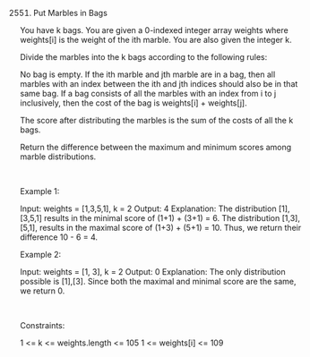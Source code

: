 2551. Put Marbles in Bags

You have k bags. You are given a 0-indexed integer array weights where weights[i] is the weight of the ith marble. You are also given the integer k.

Divide the marbles into the k bags according to the following rules:

No bag is empty.
If the ith marble and jth marble are in a bag, then all marbles with an index between the ith and jth indices should also be in that same bag.
If a bag consists of all the marbles with an index from i to j inclusively, then the cost of the bag is weights[i] + weights[j].

The score after distributing the marbles is the sum of the costs of all the k bags.

Return the difference between the maximum and minimum scores among marble distributions.

 

Example 1:

Input: weights = [1,3,5,1], k = 2
Output: 4
Explanation: 
The distribution [1],[3,5,1] results in the minimal score of (1+1) + (3+1) = 6. 
The distribution [1,3],[5,1], results in the maximal score of (1+3) + (5+1) = 10. 
Thus, we return their difference 10 - 6 = 4.


Example 2:

Input: weights = [1, 3], k = 2
Output: 0
Explanation: The only distribution possible is [1],[3]. 
Since both the maximal and minimal score are the same, we return 0.


 

Constraints:

1 <= k <= weights.length <= 105
1 <= weights[i] <= 109